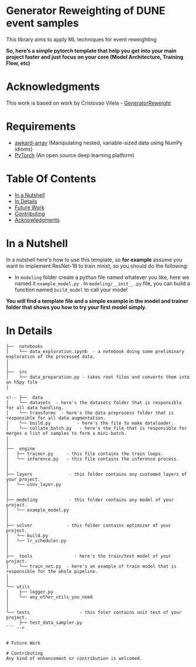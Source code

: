 # Generator Reweighting of DUNE event samples
This library aims to apply ML techniques for event reweighting

**So, here’s a simple pytorch template that help you get into your main project faster and just focus on your core (Model Architecture, Training Flow, etc)**


# Acknowledgments
This work is based on work by Cristovao Vilela - [GeneratorReweight](https://github.com/cvilelahep/GeneratorReweight/)

# Requirements
- [awkard-array](https://github.com/scikit-hep/awkward) (Manipulating nested, variable-sized data using NumPy idioms)
- [PyTorch](https://pytorch.org/) (An open source deep learning platform) 

# Table Of Contents
-  [In a Nutshell](#in-a-nutshell)
-  [In Details](#in-details)
-  [Future Work](#future-work)
-  [Contributing](#contributing)
-  [Acknowledgments](#acknowledgments)

# In a Nutshell   
In a nutshell here's how to use this template, so **for example** assume you want to implement ResNet-18 to train mnist, so you should do the following:
- In `modeling`  folder create a python file named whatever you like, here we named it `example_model.py` . In `modeling/__init__.py` file, you can build a function named `build_model` to call your model

<!-- ```python
from .example_model import ResNet18

def build_model(cfg):
    model = ResNet18(cfg.MODEL.NUM_CLASSES)
    return model
``` 

   
- In `engine`  folder create a model trainer function and inference function. In trainer function, you need to write the logic of the training process, you can use some third-party library to decrease the repeated stuff.

```python
# trainer
def do_train(cfg, model, train_loader, val_loader, optimizer, scheduler, loss_fn):
 """
 implement the logic of epoch:
 -loop on the number of iterations in the config and call the train step
 -add any summaries you want using the summary
 """
pass

# inference
def inference(cfg, model, val_loader):
"""
implement the logic of the train step
- run the tensorflow session
- return any metrics you need to summarize
 """
pass
```

- In `tools`  folder, you create the `train.py` .  In this file, you need to get the instances of the following objects "Model",  "DataLoader”, “Optimizer”, and config
```python
# create instance of the model you want
model = build_model(cfg)

# create your data generator
train_loader = make_data_loader(cfg, is_train=True)
val_loader = make_data_loader(cfg, is_train=False)

# create your model optimizer
optimizer = make_optimizer(cfg, model)
```

- Pass the all these objects to the function `do_train` , and start your training
```python
# here you train your model
do_train(cfg, model, train_loader, val_loader, optimizer, None, F.cross_entropy)
``` -->

**You will find a template file and a simple example in the model and trainer folder that shows you how to try your first model simply.**


# In Details
```
├──  notebooks
│    └── data_exploration.ipynb  - a notebook doing some preliminary exploration of the processed data.
│
│
├──  src
│    └── data_preparation.py - takes root files and converts them into an h5py file
│

<!-- ├──  data  
│    └── datasets  - here's the datasets folder that is responsible for all data handling.
│    └── transforms  - here's the data preprocess folder that is responsible for all data augmentation.
│    └── build.py  		   - here's the file to make dataloader.
│    └── collate_batch.py   - here's the file that is responsible for merges a list of samples to form a mini-batch.
│
│
├──  engine
│   ├── trainer.py     - this file contains the train loops.
│   └── inference.py   - this file contains the inference process.
│
│
├── layers              - this folder contains any customed layers of your project.
│   └── conv_layer.py
│
│
├── modeling            - this folder contains any model of your project.
│   └── example_model.py
│
│
├── solver             - this folder contains optimizer of your project.
│   └── build.py
│   └── lr_scheduler.py
│   
│ 
├──  tools                - here's the train/test model of your project.
│    └── train_net.py  - here's an example of train model that is responsible for the whole pipeline.
│ 
│ 
└── utils
│    ├── logger.py
│    └── any_other_utils_you_need
│ 
│ 
└── tests					- this foler contains unit test of your project.
     ├── test_data_sampler.py
``` -->


# Future Work

# Contributing
Any kind of enhancement or contribution is welcomed.


